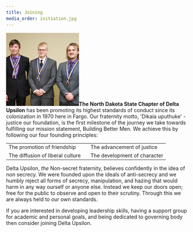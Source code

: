 ```yaml
---
title: Joining
media_order: initiation.jpg
---
```


![test](initiation.jpg?classes=wrap-image-left)**The North Dakota State Chapter of Delta Upsilon** has been promoting its highest standards of conduct since its colonization in 1970 here in Fargo. Our fraternity motto, 'Dikaia uputhuke' - justice our foundation, is the first milestone of the journey we take towards fulfilling our mission statement, Building Better Men. We achieve this by  following our four founding principles:

<table align="center">
    <tr><td style="padding-right: 20px;">The promotion of friendship</td><td>The advancement of justice</td></tr>
    <tr><td style="padding-right: 20px;">The diffusion of liberal culture</td><td>The development of character</td></tr>
</table>

Delta Upsilon, _the_ Non-secret fraternity, believes confidently in the idea of non secrecy. We were founded upon the ideals of anti-secrecy and we humbly reject all forms of secrecy, manipulation, and hazing that would harm in any way ourself or anyone else. Instead we keep our doors open; free for the public to observe and open to their scrutiny. Through this we are always held to our own standards.

If you are interested in developing leadership skills, having a support group for academic and personal goals, and being dedicated to governing body then consider joining Delta Upsilon.